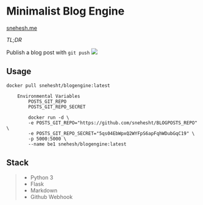 Minimalist Blog Engine
======================
[snehesh.me](https://snehesh.me)


_TL;DR_

Publish a blog post with ` git push `
![](http://i.imgur.com/gtfvdkM.gif)


Usage
-----
	docker pull snehesht/blogengine:latest
```
	Environmental Variables
		POSTS_GIT_REPO
		POSTS_GIT_REPO_SECRET
```

```
		docker run -d \
		-e POSTS_GIT_REPO="https://github.com/snehesht/BLOGPOSTS_REPO" \
		-e POSTS_GIT_REPO_SECRET="5qs04EbWpxQ2WYFpS6apFqhWDubGqC19" \
		-p 5000:5000 \
		--name be1 snehesh/blogengine:latest
```

Stack
-----
> - Python 3
> - Flask
> - Markdown
> - Github Webhook
